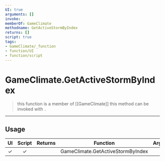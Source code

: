```yaml
---
UI: true
arguments: []
invoke: .
memberOf: GameClimate
methodname: GetActiveStormByIndex
returns: []
script: true
tags:
- GameClimate/_function
- function/UI
- function/script
---
```

# GameClimate.GetActiveStormByIndex
> this function is a member of [[GameClimate]]
> this method can be invoked with `.`
-----
## Usage
|  UI | Script | Returns | Function | Arguments |
|:---:|:------:|-------:|:--------:|:---------|
|✓|✓||GameClimate.GetActiveStormByIndex||
